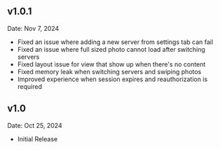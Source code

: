 ## v1.0.1
Date: Nov 7, 2024

- Fixed an issue where adding a new server from settings tab can fail
- Fixed an issue where full sized photo cannot load after switching servers
- Fixed layout issue for view that show up when there's no content
- Fixed memory leak when switching servers and swiping photos
- Improved experience when session expires and reauthorization is required

## v1.0
Date: Oct 25, 2024

- Initial Release
